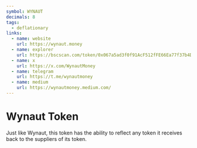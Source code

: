 ```yaml
---
symbol: WYNAUT
decimals: 8
tags:
  - deflationary
links:
  - name: website
    url: https://wynaut.money
  - name: explorer
    url: https://bscscan.com/token/0x067a5ad3f0f91AcF512fFE66Ea77f37b4DcaaF18
  - name: x
    url: https://x.com/WynautMoney
  - name: telegram
    url: https://t.me/wynautmoney
  - name: medium
    url: https://wynautmoney.medium.com/
---
```


# Wynaut Token

Just like Wynaut, this token has the ability to reflect any token it receives back to the suppliers of its token.
